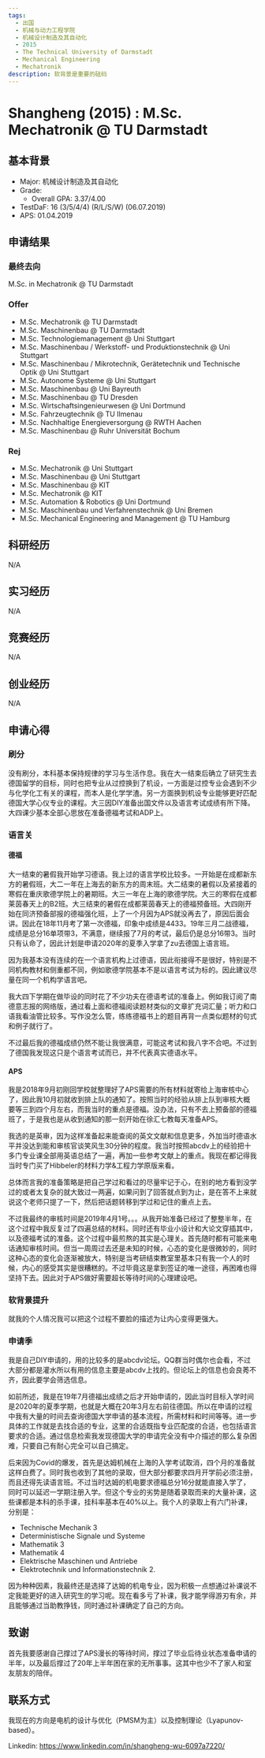 ```yaml
---
tags:
  - 出国
  - 机械与动力工程学院
  - 机械设计制造及其自动化
  - 2015
  - The Technical University of Darmstadt
  - Mechanical Engineering
  - Mechatronik
description: 软背景是重要的砝码
---
```

# Shangheng (2015) : M.Sc. Mechatronik @ TU Darmstadt

## 基本背景

- Major: 机械设计制造及其自动化
- Grade: 
  - Overall GPA: 3.37/4.00
- TestDaF: 16 (3/5/4/4) (R/L/S/W) (06.07.2019)
- APS: 01.04.2019

## 申请结果

### 最终去向

M.Sc. in Mechatronik @ TU Darmstadt

### Offer

- M.Sc. Mechatronik @ TU Darmstadt
- M.Sc. Maschinenbau @ TU Darmstadt
- M.Sc. Technologiemanagement @ Uni Stuttgart
- M.Sc. Maschinenbau / Werkstoff- und Produktionstechnik @ Uni Stuttgart
- M.Sc. Maschinenbau / Mikrotechnik, Gerätetechnik und Technische Optik @ Uni Stuttgart
- M.Sc. Autonome Systeme @ Uni Stuttgart
- M.Sc. Maschinenbau @ Uni Bayreuth
- M.Sc. Maschinenbau @ TU Dresden
- M.Sc. Wirtschaftsingenieurwesen @ Uni Dortmund
- M.Sc. Fahrzeugtechnik @ TU Ilmenau
- M.Sc. Nachhaltige Energieversorgung @ RWTH Aachen
- M.Sc. Maschinenbau @ Ruhr Universität Bochum

### Rej

- M.Sc. Mechatronik @ Uni Stuttgart
- M.Sc. Maschinenbau @ Uni Stuttgart
- M.Sc. Maschinenbau @ KIT
- M.Sc. Mechatronik @ KIT
- M.Sc. Automation & Robotics @ Uni Dortmund
- M.Sc. Maschinenbau und Verfahrenstechnik @ Uni Bremen
- M.Sc. Mechanical Engineering and Management @ TU Hamburg

## 科研经历
N/A

## 实习经历
N/A

## 竞赛经历
N/A

## 创业经历
N/A

## 申请心得

### 刷分
没有刷分，本科基本保持规律的学习与生活作息。我在大一结束后确立了研究生去德国留学的目标，同时也把专业从过控换到了机设，一方面是过控专业会遇到不少与化学化工有关的课程，而本人是化学学渣。另一方面换到机设专业能够更好匹配德国大学心仪专业的课程。大三因DIY准备出国文件以及语言考试成绩有所下降。大四课少基本全部心思放在准备德福考试和ADP上。

### 语言关

#### 德福
大一结束的暑假我开始学习德语。我上过的语言学校比较多。一开始是在成都新东方的暑假班，大二一年在上海去的新东方的周末班。大二结束的暑假以及紧接着的寒假在重庆歌德学院上的暑期班。大三一年在上海的歌德学院。大三的寒假在成都莱茵春天上的B2班。大三结束的暑假在成都莱茵春天上的德福预备班。大四刚开始在同济预备部报的德福强化班，上了一个月因为APS就没再去了，原因后面会讲。因此在18年11月考了第一次德福，印象中成绩是4433。19年三月二战德福，成绩是总分16单项带3，不满意，继续报了7月的考试，最后仍是总分16带3。当时只有认命了，因此计划是申请2020年的夏季入学拿了zu去德国上语言班。

因为我基本没有连续的在一个语言机构上过德语，因此衔接得不是很好，特别是不同机构教材和侧重都不同，例如歌德学院基本不是以语言考试为标的。因此建议尽量在同一个机构学语言吧。

我大四下学期在做毕设的同时花了不少功夫在德语考试的准备上。例如我订阅了南德意志报的网络版，通过看上面和德福阅读题材类似的文章扩充词汇量；听力和口语我看油管比较多。写作没怎么管，练练德福书上的题目再背一点类似题材的句式和例子就行了。

不过最后我的德福成绩仍然不能让我很满意，可能这考试和我八字不合吧。不过到了德国我发现这只是个语言考试而已，并不代表真实德语水平。

#### APS
我是2018年9月初刚回学校就整理好了APS需要的所有材料就寄给上海审核中心了，因此我10月初就收到排上队的通知了。按照当时的经验从排上队到审核大概要等三到四个月左右，而我当时的重点是德福。没办法，只有不去上预备部的德福班了，于是我也是从收到通知的那一刻开始在徐汇七教每天准备APS。

我选的是英审，因为这样准备起来能查阅的英文文献和信息更多，外加当时德语水平并没达到能和审核官谈笑风生30分钟的程度。我当时按照abcdv上的经验把十多门专业课全部用英语总结了一遍，再加一些参考文献上的重点。我现在都记得我当时专门买了Hibbeler的材料力学&工程力学原版来看。

总体而言我的准备策略是把自己学过和看过的尽量牢记于心，在别的地方看到没学过的或者太复杂的就大致过一两遍，如果问到了回答就点到为止，是在答不上来就说这个老师只提了一下，然后把话题转移到学过和记住的重点上去。

不过我最终的审核时间是2019年4月1号。。。从我开始准备已经过了整整半年，在这个过程中我反复过了四遍总结的材料。同时还有毕业小设计和大论文穿插其中，以及德福考试的准备。这个过程中最煎熬的其实是心理关。首先随时都有可能来电话通知审核时间。但当一周周过去还是未知的时候，心态的变化是很微妙的，同时这种心态的变化会逐渐被放大，特别是当考研结束教室里基本只有我一个人的时候，内心的感受其实是很糟糕的。不过毕竟这是拿到签证的唯一途径，再困难也得坚持下去。因此对于APS做好需要超长等待时间的心理建设吧。

### 软背景提升
就我的个人情况我可以把这个过程不要脸的描述为让内心变得更强大。

### 申请季
我是自己DIY申请的，用的比较多的是abcdv论坛。QQ群当时偶尔也会看，不过大部分都是灌水所以有用的信息主要是abcdv上找的。但论坛上的信息也会良莠不齐，因此要学会筛选信息。

如前所述，我是在19年7月德福出成绩之后才开始申请的，因此当时目标入学时间是2020年的夏季学期，也就是大概在20年3月左右前往德国。所以在申请的过程中我有大量的时间去查询德国大学申请的基本流程，所需材料和时间等等。进一步具体的工作就是去找合适的专业，这里的合适既指专业匹配度的合适，也包括语言要求的合适。通过信息检索我发现德国大学的申请完全没有中介描述的那么复杂困难，只要自己有耐心完全可以自己搞定。

后来因为Covid的爆发，首先是达姆机械在上海的入学考试取消，四个月的准备就这样白费了。同时我也收到了其他的录取，但大部分都要求四月开学前必须注册，而且还得先读语言班。不过当时达姆的机电要求德福总分16分就能直接入学了，同时可以延迟一学期注册入学。但这个专业的劣势是随着录取而来的大量补课，这些课都是本科的杀手课，挂科率基本在40%以上。我个人的录取上有六门补课，分别是：
- Technische Mechanik 3
- Deterministische Signale und Systeme
- Mathematik 3
- Mathematik 4
- Elektrische Maschinen und Antriebe
- Elektrotechnik und Informationstechnik 2.

因为种种因素，我最终还是选择了达姆的机电专业，因为积极一点想通过补课说不定我能更好的进入研究生的学习呢。现在看多亏了补课，我才能学得游刃有余，并且能够通过当助教挣钱，同时通过补课确定了自己的方向。

## 致谢
首先我要感谢自己撑过了APS漫长的等待时间，撑过了毕业后待业状态准备申请的半年，以及最后撑过了20年上半年困在家的无所事事。这其中也少不了家人和室友朋友的陪伴。

## 联系方式
我现在的方向是电机的设计与优化（PMSM为主）以及控制理论（Lyapunov-based）。

Linkedin: https://www.linkedin.com/in/shangheng-wu-6097a7220/